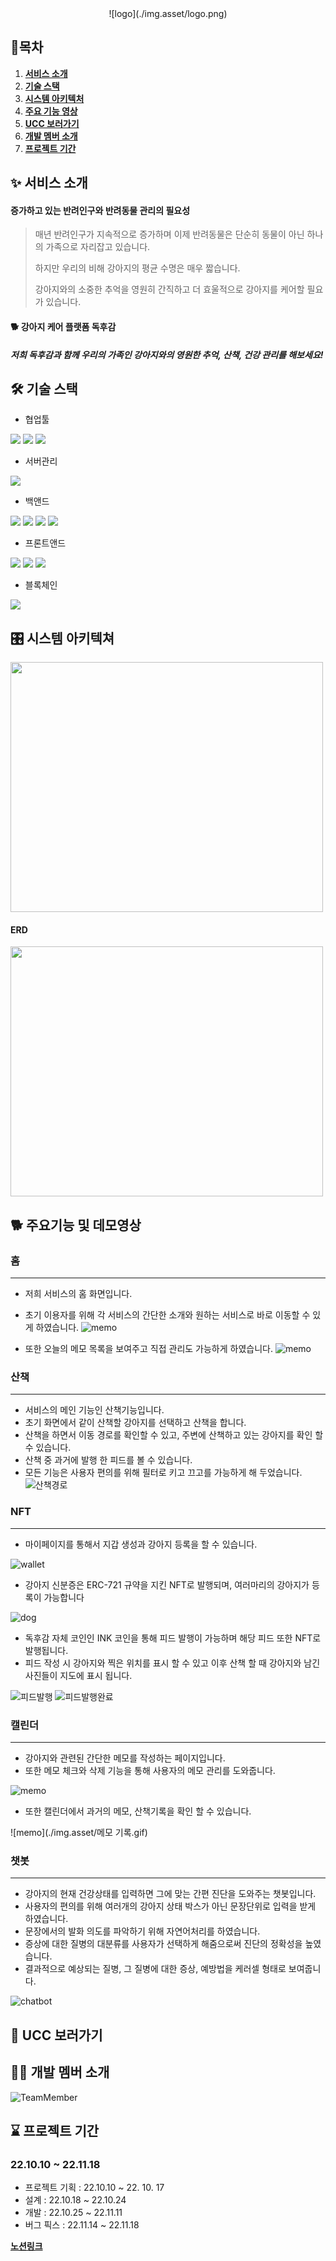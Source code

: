 <div align="center">
![logo](./img.asset/logo.png)
</div>

## 🧾목차

1. [**서비스 소개**](#-서비스-소개)
2. [**기술 스택**](#%EF%B8%8F-기술-스택)
3. [**시스템 아키텍처**](#-시스템-아키텍쳐)
4. [**주요 기능 영상**](#-주요기능-및-데모영상)
5. [**UCC 보러가기**](#-ucc-보러가기)
6. [**개발 멤버 소개**](#-개발-멤버-소개)
7. [**프로젝트 기간**](#-프로젝트-기간)


<div id="1"></div>



## ✨ 서비스 소개

#### 증가하고 있는 반려인구와 반려동물 관리의 필요성

> 매년 반려인구가 지속적으로 증가하며 이제 반려동물은 단순히 동물이 아닌 하나의 가족으로 자리잡고 있습니다.
>
> 하지만 우리의 비해 강아지의 평균 수명은 매우 짧습니다.
>
> 강아지와의 소중한 추억을 영원히 간직하고 더 효울적으로 강아지를 케어할 필요가 있습니다.

#### :dog2: 강아지 케어 플랫폼 독후감

#####  저희 독후감과 함께 우리의 가족인 강아지와의 영원한 추억, 산책, 건강 관리를 해보세요!




<div id="2"></div>

## 🛠️ 기술 스택
- 협업툴
<img src="https://img.shields.io/badge/GitLab-FCA121?style=for-the-badge&logo=GitLab&logoColor=white"/>
<img src="https://img.shields.io/badge/Jira-0052CC?style=for-the-badge&logo=Jira&logoColor=white"/>
<img src="https://img.shields.io/badge/Notion-000000?style=for-the-badge&logo=Notion&logoColor=white"/>

- 서버관리
<img src="https://img.shields.io/badge/Ubuntu-E95420?style=for-the-badge&logo=Ubuntu&logoColor=white"/>

- 백앤드
<img src="https://img.shields.io/badge/mysql-4479A1?style=for-the-badge&logo=mysql&logoColor=white">
<img src="https://img.shields.io/badge/SpringBoot-6DB33F?style=for-the-badge&logo=SpringBoot&logoColor=white">
<img src="https://img.shields.io/badge/django-092E20?style=for-the-badge&logo=django&logoColor=white">
<img src="https://img.shields.io/badge/SQLite-003B57?style=for-the-badge&logo=SQLite&logoColor=white">

- 프론트앤드
<img src="https://img.shields.io/badge/next-000000?style=for-the-badge&logo=Next.js&logoColor=white">
<img src="https://img.shields.io/badge/TypeScript-3178C6?style=for-the-badge&logo=TypeScript&logoColor=white">
<img src="https://img.shields.io/badge/Sass-CC6699?style=for-the-badge&logo=Sass&logoColor=white">

- 블록체인
<img src="https://img.shields.io/badge/Ethereum-3178C6?style=for-the-badge&logo=Ethereum&logoColor=white">



<div id="3"></div>

## 🎛 시스템 아키텍쳐
<img src="./img.asset/system.png" height="400px" width="500px">

#### ERD
<img src="./img.asset/erd.png" height="400px" width="500px">

<div id="4"></div>

## 🐕 주요기능 및 데모영상
### 홈
*******************************************************************************
- 저희 서비스의 홈 화면입니다.
- 초기 이용자를 위해 각 서비스의 간단한 소개와 원하는 서비스로 바로 이동할 수 있게 하였습니다.
![memo](./img.asset/homedirect.gif)

- 또한 오늘의 메모 목록을 보여주고 직접 관리도 가능하게 하였습니다.
![memo](./img.asset/homememo.gif)

### 산책
*******************************************************************************
- 서비스의 메인 기능인 산책기능입니다.
- 초기 화면에서 같이 산책할 강아지를 선택하고 산책을 합니다.
- 산책을 하면서 이동 경로를 확인할 수 있고, 주변에 산책하고 있는 강아지를 확인 할 수 있습니다.
- 산책 중 과거에 발행 한 피드를 볼 수 있습니다.
- 모든 기능은 사용자 편의를 위해 필터로 키고 끄고를 가능하게 해 두었습니다.
![산책경로](./img.asset/산책경로.gif)

### NFT
*******************************************************************************
- 마이페이지를 통해서 지갑 생성과 강아지 등록을 할 수 있습니다.

![wallet](./img.asset/지갑생성.gif)

- 강아지 신분증은 ERC-721 규약을 지킨 NFT로 발행되며, 여러마리의 강아지가 등록이 가능합니다

![dog](./img.asset/강아지등록.gif)

- 독후감 자체 코인인 INK 코인을 통해 피드 발행이 가능하며 해당 피드 또한 NFT로 발행됩니다.
- 피드 작성 시 강아지와 찍은 위치를 표시 할 수 있고 이후 산책 할 때 강아지와 남긴 사진들이 지도에 표시 됩니다.

![피드발행](./img.asset/피드발행행.gif)
![피드발행완료](./img.asset/피드발행완료.gif)


### 캘린더
*******************************************************************************
- 강아지와 관련된 간단한 메모를 작성하는 페이지입니다.
- 또한 메모 체크와 삭제 기능을 통해 사용자의 메모 관리를 도와줍니다.
  

![memo](./img.asset/memo.gif)

- 또한 캘린더에서 과거의 메모, 산책기록을 확인 할 수 있습니다.
  
![memo](./img.asset/메모 기록.gif)

### 챗봇
*******************************************************************************
- 강아지의 현재 건강상태를 입력하면 그에 맞는 간편 진단을 도와주는 챗봇입니다.
- 사용자의 편의를 위해 여러개의 강아지 상태 박스가 아닌 문장단위로 입력을 받게 하였습니다.
- 문장에서의 발화 의도를 파악하기 위해 자연어처리를 하였습니다.
- 증상에 대한 질병의 대분류를 사용자가 선택하게 해줌으로써 진단의 정확성을 높였습니다.
- 결과적으로 예상되는 질병, 그 질병에 대한 증상, 예방법을 케러셀 형태로 보여줍니다.

![chatbot](./img.asset/챗봇.gif)

## 🎥 UCC 보러가기


## 🧑‍💻 개발 멤버 소개
![TeamMember](./img.asset/TeamMember.png)


## ⌛ 프로젝트 기간

### 22.10.10 ~ 22.11.18

- 프로젝트 기획 : 22.10.10 ~ 22. 10. 17
- 설계 : 22.10.18 ~ 22.10.24
- 개발 : 22.10.25 ~ 22.11.11
- 버그 픽스 : 22.11.14 ~ 22.11.18

[**노션링크**](https://www.notion.so/Dog-9350dd6419074b59b125b62e2ed8ddd6)
